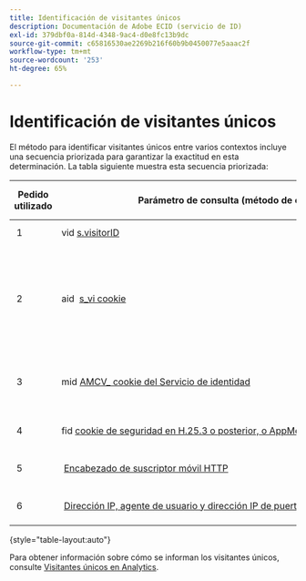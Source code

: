 ```yaml
---
title: Identificación de visitantes únicos
description: Documentación de Adobe ECID (servicio de ID)
exl-id: 379dbf0a-814d-4348-9ac4-d0e8fc13b9dc
source-git-commit: c65816530ae2269b216f60b9b0450077e5aaac2f
workflow-type: tm+mt
source-wordcount: '253'
ht-degree: 65%

---
```


# Identificación de visitantes únicos

El método para identificar visitantes únicos entre varios contextos incluye una secuencia priorizada para garantizar la exactitud en esta determinación. La tabla siguiente muestra esta secuencia priorizada:

| Pedido utilizado | Parámetro de consulta (método de colección) | valor de columna post_visid_type | Presente cuando |
|---|---|---|---|
|  1  | vid [s.visitorID](https://experienceleague.adobe.com/docs/analytics/implementation/vars/config-vars/visitorid.html?lang=en)  | 0  | `s.visitorID` está configurado. |
|  2  | aid  [s_vi cookie](https://experienceleague.adobe.com/docs/core-services/interface/administration/ec-cookies/cookies-analytics.html?lang=en#section-5d50a078de444d12b7d927d68ff3b679)  | 3  | El visitante tenía una cookie s_vi existente antes de que se implementara el servicio de ID del visitante o de configurar un [periodo de gracia](https://experienceleague.adobe.com/docs/id-service/using/reference/analytics-reference/grace-period.html?lang=en) del ID del visitante.  |
|  3  | mid [AMCV_ cookie del Servicio de identidad](../introduction/cookies.md)  |  5  |  El explorador del visitante acepta cookies (propias) y se implementa [!DNL Identity Service].  |
|  4  | fid [cookie de seguridad en H.25.3 o posterior, o AppMeasurement para JavaScript](https://experienceleague.adobe.com/docs/core-services/interface/administration/ec-cookies/cookies-analytics.html?lang=en#section-65e33f9bfc264959ac1513e2f4b10ac7)  |  4  |  El explorador del visitante acepta cookies (de origen).  |
|  5  |  [Encabezado de suscriptor móvil HTTP](https://experienceleague.adobe.com/docs/analytics/export/analytics-data-feed/data-feed-contents/datafeeds-reference.html?lang=en)  |  2  |  El dispositivo se reconoce como dispositivo móvil.  |
|  6  |  [Dirección IP, agente de usuario y dirección IP de puerta de enlace](https://experienceleague.adobe.com/docs/analytics/components/metrics/unique-visitors.html?lang=en)  |  1  |  El explorador del visitante no acepta cookies. |

{style=&quot;table-layout:auto&quot;}

Para obtener información sobre cómo se informan los visitantes únicos, consulte [Visitantes únicos en Analytics](https://experienceleague.adobe.com/docs/analytics/components/metrics/unique-visitors.html?lang=en).
